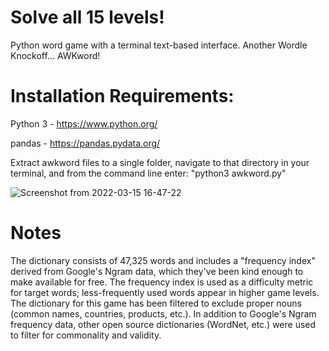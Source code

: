 # Solve all 15 levels!
Python word game with a terminal text-based interface.  Another Wordle Knockoff... AWKword!

# Installation Requirements:
Python 3 - https://www.python.org/

pandas - https://pandas.pydata.org/

Extract awkword files to a single folder, navigate to that directory in your terminal, and from the command line enter:  "python3 awkword.py"

![Screenshot from 2022-03-15 16-47-22](https://user-images.githubusercontent.com/101674931/158484934-eb48f7c7-fb89-4212-ab2a-726753c9a542.png)

# Notes

The dictionary consists of 47,325 words and includes a "frequency index" derived from Google's Ngram data, which they've been kind enough to make available for free.  The frequency index is used as a difficulty metric for target words; less-frequently used words appear in higher game levels.  The dictionary for this game has been filtered to exclude proper nouns (common names, countries, products, etc.).  In addition to Google's Ngram frequency data, other open source dictionaries (WordNet, etc.) were used to filter for commonality and validity.
